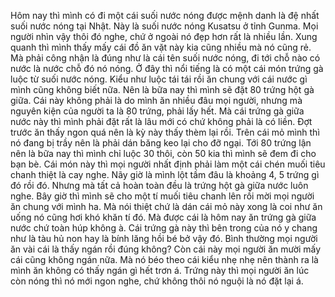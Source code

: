 Hôm nay thì mình có đi một cái suối nước nóng được mệnh danh là đệ nhất suối nước nóng tại Nhật. Này là suối nước nóng Kusatsu ở tỉnh Gunma. Mọi người nhìn vậy thôi đó nghe, chứ ở ngoài nó đẹp hơn rất là nhiều lần. Xung quanh thì mình thấy mấy cái đồ ăn vặt này kia cũng nhiều mà nó cũng rẻ. Mà phải công nhận là đúng như là cái tên suối nước nóng, đi tới chỗ nào có nước là nước chỗ đó nó nóng. Ở đây thì nổi tiếng là có một cái món trứng gà luộc từ suối nước nóng. Kiểu như luộc tái tái rồi ăn chung với cái nước gì mình cũng không biết nữa. Nên là bữa nay thì mình sẽ đặt 80 trứng hột gà giữa. Cái này không phải là do mình ăn nhiều đâu mọi người, nhưng mà nguyên kiện của người ta là 80 trứng, phải lấy hết. Mà cái trứng gà giữa nước này thì mình phải đặt rất là lâu mới có chứ không phải là có liền. Đợt trước ăn thấy ngon quá nên là kỳ này thấy thèm lại rồi. Trên cái mỏ mình thì nó đang bị trầy nên là phải dán băng keo lại cho đỡ ngại. Tới 80 trứng lận nên là bữa nay thì mình chỉ luộc 30 thôi, còn 50 kia thì mình sẽ đem đi cho bạn bè. Cái món này thì mọi người nhất định phải làm một cái chén muối tiêu chanh thiệt là cay nghe. Nãy giờ là mình lột tầm đâu là khoảng 4, 5 trứng gì đó rồi đó. Nhưng mà tất cả hoàn toàn đều là trứng hột gà giữa nước luôn nghe. Bây giờ thì mình sẽ cho một tí muối tiêu chanh lên rồi mời mọi người ăn chung với mình ha. Mà nói thiệt chứ là dán cái mỏ này xong là coi như ăn uống nó cũng hơi khó khăn tí đó. Mà được cái là hôm nay ăn trứng gà giữa nước chứ toàn húp không à. Cái trứng gà này thì bên trong của nó y chang như là tàu hủ non hay là bính lăng hồi bé bở vậy đó. Bình thường mọi người ăn vài cái là thấy ngán rồi đúng không? Còn cái này mọi người ăn mười mấy cái cũng không ngán nữa. Mà nó béo theo cái kiểu nhẹ nhẹ nên thành ra là mình ăn không có thấy ngán gì hết trơn á. Trứng này thì mọi người ăn lúc còn nóng thì nó mới ngon nghe, chứ không thôi nó nguội là nó đặt lại á.